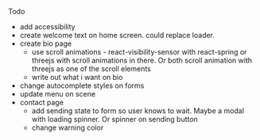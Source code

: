 Todo

- add accessibility
- create welcome text on home screen. could replace loader.
- create bio page
  - use scroll animations - react-visibility-sensor with react-spring or threejs with scroll animations in there. Or both scroll animation with threejs as one of the scroll elements
  - write out what i want on bio
- change autocomplete styles on forms
- update menu on scene
- contact page
  - add sending state to form so user knows to wait. Maybe a modal with loading spinner. Or spinner on sending button
  - change warning color
